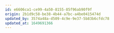 ```yaml
---
id: e6606ca1-ce99-4a50-8155-85f96ab90f9f
origin: 2b1d9c58-be38-4b44-a7bc-a4be0415474d
updated_by: 3574a48a-d509-4c9e-9e37-5b83b6cfdc78
updated_at: 1649691366
---
```

